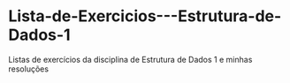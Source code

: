 # Lista-de-Exercicios---Estrutura-de-Dados-1
Listas de exercícios da disciplina de Estrutura de Dados 1 e minhas resoluções
